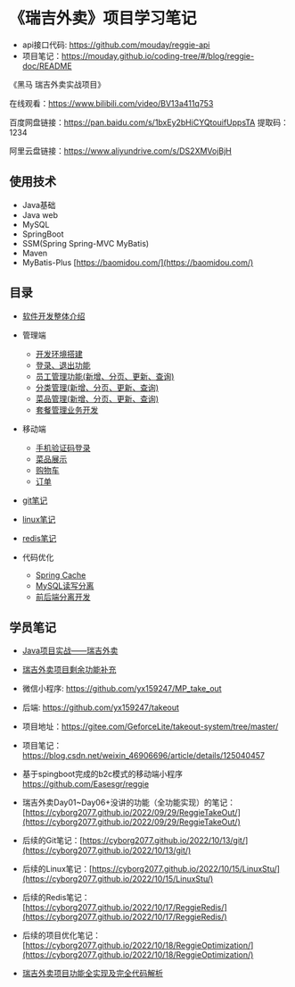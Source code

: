 # 《瑞吉外卖》项目学习笔记

- api接口代码: https://github.com/mouday/reggie-api
- 项目笔记：https://mouday.github.io/coding-tree/#/blog/reggie-doc/README

《黑马 瑞吉外卖实战项目》

在线观看：https://www.bilibili.com/video/BV13a411q753

百度网盘链接：https://pan.baidu.com/s/1bxEy2bHiCYQtouifUppsTA 
提取码：1234 

阿里云盘链接：https://www.aliyundrive.com/s/DS2XMVojBjH

## 使用技术

- Java基础
- Java web
- MySQL
- SpringBoot
- SSM(Spring Spring-MVC MyBatis)
- Maven
- MyBatis-Plus [https://baomidou.com/](https://baomidou.com/)

## 目录

- [软件开发整体介绍](../blog/reggie-doc/doc/introduction.md)

- 管理端
    - [开发环境搭建](../blog/reggie-doc/doc/development-env.md)
    - [登录、退出功能](../blog/reggie-doc/doc/login-and-logout.md)
    - [员工管理功能(新增、分页、更新、查询)](../blog/reggie-doc/doc/day2.md)
    - [分类管理(新增、分页、更新、查询)](../blog/reggie-doc/doc/day3.md)
    - [菜品管理(新增、分页、更新、查询)](../blog/reggie-doc/doc/day4.md)
    - [套餐管理业务开发](../blog/reggie-doc/doc/day5.md)

- 移动端
    - [手机验证码登录](../blog/reggie-doc/doc/h5-sms.md)
    - [菜品展示](../blog/reggie-doc/doc/h5-index.md)
    - [购物车](../blog/reggie-doc/doc/h5-shopping-cart.md)
    - [订单](../blog/reggie-doc/doc/h5-order.md)


- [git笔记](../blog/reggie-doc/doc/reggie-git.md)
- [linux笔记](../blog/reggie-doc/doc/linux/index.md)
- [redis笔记](../blog/reggie-doc/doc/redis/index.md)
- 代码优化
    - [Spring Cache](../blog/reggie-doc/doc/spring-cache.md)
    - [MySQL读写分离](../blog/reggie-doc/doc/mysql/mysql-masterto-slave.md)
    - [前后端分离开发](../blog/reggie-doc/doc/client-server-dev.md)

## 学员笔记

- [Java项目实战——瑞吉外卖](https://www.cnblogs.com/KizunaAI/p/16253032.html)
- [瑞吉外卖项目剩余功能补充](https://blog.csdn.net/weixin_53142722/article/details/124371940)
- 微信小程序: https://github.com/yx159247/MP_take_out
- 后端: https://github.com/yx159247/takeout

- 项目地址：https://gitee.com/GeforceLite/takeout-system/tree/master/
- 项目笔记：https://blog.csdn.net/weixin_46906696/article/details/125040457
- 基于spingboot完成的b2c模式的移动端小程序 https://github.com/Easesgr/reggie

- 瑞吉外卖Day01~Day06+没讲的功能（全功能实现）的笔记：[https://cyborg2077.github.io/2022/09/29/ReggieTakeOut/](https://cyborg2077.github.io/2022/09/29/ReggieTakeOut/)
- 后续的Git笔记：[https://cyborg2077.github.io/2022/10/13/git/](https://cyborg2077.github.io/2022/10/13/git/)
- 后续的Linux笔记：[https://cyborg2077.github.io/2022/10/15/LinuxStu/](https://cyborg2077.github.io/2022/10/15/LinuxStu/)
- 后续的Redis笔记：[https://cyborg2077.github.io/2022/10/17/ReggieRedis/](https://cyborg2077.github.io/2022/10/17/ReggieRedis/)
- 后续的项目优化笔记：[https://cyborg2077.github.io/2022/10/18/ReggieOptimization/](https://cyborg2077.github.io/2022/10/18/ReggieOptimization/)
- [瑞吉外卖项目功能全实现及完全代码解析](https://blog.csdn.net/weixin_59798969/article/details/127335566)

